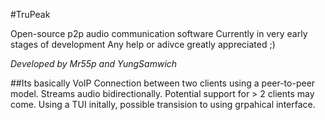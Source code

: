 #TruPeak

Open-source p2p audio communication software Currently in very early stages of development Any help or adivce greatly appreciated ;)

_Developed by Mr55p and YungSamwich_

##Its basically VoIP
Connection between two clients using a peer-to-peer model. Streams audio bidirectionally.
Potential support for > 2 clients may come. Using a TUI initally, possible transision to using grpahical interface.
